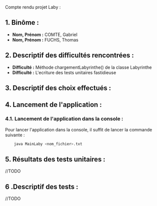Compte rendu projet Laby :

## 1. Binôme :
- **Nom, Prénom :** COMTE, Gabriel
- **Nom, Prénom :** FUCHS, Thomas

## 2. Descriptif des difficultés rencontrées :
- **Difficulté :** Méthode chargementLabyrinthe() de la classe Labyrinthe
- **Difficulté :** L'ecriture des tests unitaires fastidieuse


## 3. Descriptif des choix effectués :





## 4. Lancement de l'application :

### 4.1. Lancement de l'application dans la console :

Pour lancer l'application dans la console, il suffit de lancer la commande suivante :

```bash
    java MainLaby <nom_fichier>.txt
```




## 5. Résultats des tests unitaires :
//TODO


## 6 .Descriptif des tests :
//TODO
